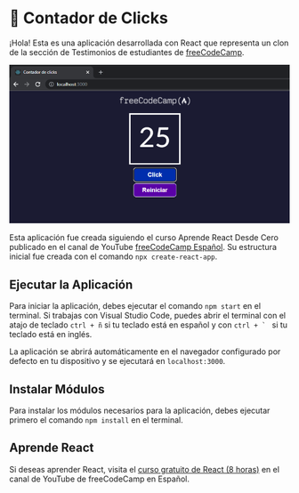 # 📌 Contador de Clicks

¡Hola! Esta es una aplicación desarrollada con React que representa un clon de la sección de Testimonios de estudiantes de [freeCodeCamp](https://www.freecodecamp.org/espanol/).

<p align="center">
    <a href="https://github.com/Jonatandb/proyectos-curso-react-freecodecamp-03-2022/tree/master/02-cuentaclicks">
        <img src="Contador_Screenshot.png" alt="Contador de Clicks"/>
    </a>
</p>

Esta aplicación fue creada siguiendo el curso Aprende React Desde Cero publicado en el canal de YouTube [freeCodeCamp Español](https://www.youtube.com/freecodecampespanol). Su estructura inicial fue creada con el comando `npx create-react-app`.

## Ejecutar la Aplicación

Para iniciar la aplicación, debes ejecutar el comando `npm start` en el terminal. Si trabajas con Visual Studio Code, puedes abrir el terminal con el atajo de teclado `ctrl + ñ` si tu teclado está en español y con `` ctrl + `  `` si tu teclado está en inglés.

La aplicación se abrirá automáticamente en el navegador configurado por defecto en tu dispositivo y se ejecutará en `localhost:3000`.

## Instalar Módulos

Para instalar los módulos necesarios para la aplicación, debes ejecutar primero el comando `npm install` en el terminal.

## Aprende React

Si deseas aprender React, visita el [curso gratuito de React (8 horas)](https://www.youtube.com/watch?v=6Jfk8ic3KVk) en el canal de YouTube de freeCodeCamp en Español.
